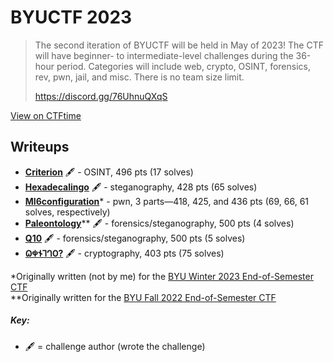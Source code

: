 # BYUCTF 2023

>The second iteration of BYUCTF will be held in May of 2023! The CTF will have beginner- to intermediate-level challenges during the 36-hour period. Categories will include web, crypto, OSINT, forensics, rev, pwn, jail, and misc. There is no team size limit.
>
>https://discord.gg/76UhnuQXqS

[View on CTFtime](https://ctftime.org/event/1935)

## Writeups
- [**Criterion**](./criterion/) 🖋 - OSINT, 496 pts (17 solves)
- [**Hexadecalingo**](./hexadecalingo/) 🖋 - steganography, 428 pts (65 solves)
- [**MI6configuration**](../byu-eos-ctf-w23/mi6configuration/)\* - pwn, 3 parts—418, 425, and 436 pts (69, 66, 61 solves, respectively)
- [**Paleontology**](../byu-eos-ctf-w23/paleontology/)\*\* 🖋 - forensics/steganography, 500 pts (4 solves)
- [**Q10**](./q10/) 🖋 - forensics/steganography, 500 pts (5 solves)
- [**𐐗𐐡𐐆𐐑𐐓𐐄?**](./𐐗𐐡𐐆𐐑𐐓𐐄%3F/) 🖋 - cryptography, 403 pts (75 solves)

\*Originally written (not by me) for the [BYU Winter 2023 End-of-Semester CTF](../byu-eos-ctf-w23/)<br>
\*\*Originally written for the [BYU Fall 2022 End-of-Semester CTF](../byu-eos-ctf-f22/)

##### Key:
- 🖋 = challenge author (wrote the challenge)

